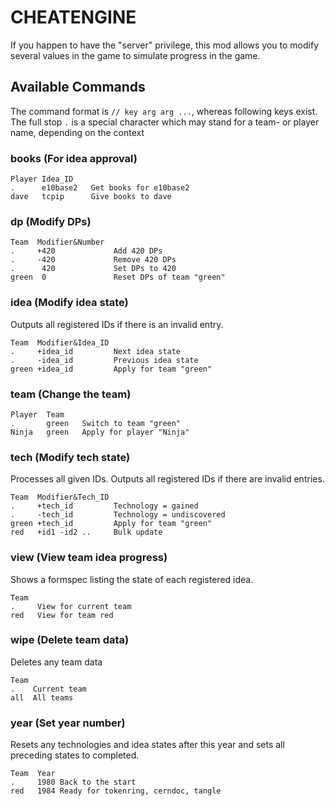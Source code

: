 # CHEATENGINE


If you happen to have the "server" privilege, this mod allows you to modify
several values in the game to simulate progress in the game.


## Available Commands

The command format is `// key arg arg ...`, whereas following keys exist.
The full stop `.` is a special character which may stand for a team- or player
name, depending on the context

### books (For idea approval)

	Player Idea_ID
	.      e10base2   Get books for e10base2
	dave   tcpip      Give books to dave

### dp (Modify DPs)

	Team  Modifier&Number
	.     +420             Add 420 DPs
	.     -420             Remove 420 DPs
	.      420             Set DPs to 420
	green  0               Reset DPs of team "green"

### idea (Modify idea state)
Outputs all registered IDs if there is an invalid entry.

	Team  Modifier&Idea_ID
	.     +idea_id         Next idea state
	.     -idea_id         Previous idea state
	green +idea_id         Apply for team "green"

### team (Change the team)

	Player  Team
	.       green   Switch to team "green"
	Ninja   green   Apply for player "Ninja"

### tech (Modify tech state)
Processes all given IDs. Outputs all registered IDs if there are invalid entries.

	Team  Modifier&Tech_ID
	.     +tech_id         Technology = gained
	.     -tech_id         Technology = undiscovered
	green +tech_id         Apply for team "green"
	red   +id1 -id2 ..     Bulk update

### view (View team idea progress)
Shows a formspec listing the state of each registered idea.

	Team
	.     View for current team
	red   View for team red

### wipe (Delete team data)
Deletes any team data

    Team
	.    Current team
	all  All teams

### year (Set year number)
Resets any technologies and idea states after this year and sets all preceding
states to completed.

	Team  Year
	.     1980 Back to the start
	red   1984 Ready for tokenring, cerndoc, tangle
